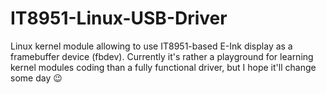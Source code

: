 # IT8951-Linux-USB-Driver

Linux kernel module allowing to use IT8951-based E-Ink display as a framebuffer device (fbdev). 
Currently it's rather a playground for learning kernel modules coding than a fully functional
driver, but I hope it'll change some day :wink:
